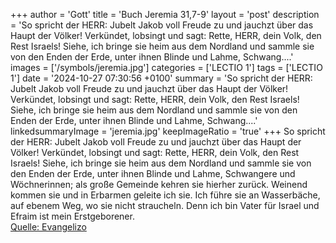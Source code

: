 +++
author = 'Gott'
title = 'Buch Jeremia 31,7-9'
layout = 'post'
description = 'So spricht der HERR: Jubelt Jakob voll Freude zu und jauchzt über das Haupt der Völker! Verkündet, lobsingt und sagt: Rette, HERR, dein Volk, den Rest Israels! Siehe, ich bringe sie heim aus dem Nordland und sammle sie von den Enden der Erde, unter ihnen Blinde und Lahme, Schwang....'
images = ['/symbols/jeremia.jpg']
categories = ['LECTIO 1']
tags = ['LECTIO 1']
date = '2024-10-27 07:30:56 +0100'
summary = 'So spricht der HERR: Jubelt Jakob voll Freude zu und jauchzt über das Haupt der Völker! Verkündet, lobsingt und sagt: Rette, HERR, dein Volk, den Rest Israels! Siehe, ich bringe sie heim aus dem Nordland und sammle sie von den Enden der Erde, unter ihnen Blinde und Lahme, Schwang....'
linkedsummaryImage = 'jeremia.jpg'
keepImageRatio = 'true'
+++
So spricht der HERR: Jubelt Jakob voll Freude zu und jauchzt über das Haupt der Völker! Verkündet, lobsingt und sagt: Rette, HERR, dein Volk, den Rest Israels!
Siehe, ich bringe sie heim aus dem Nordland und sammle sie von den Enden der Erde, unter ihnen Blinde und Lahme, Schwangere und Wöchnerinnen; als große Gemeinde kehren sie hierher zurück.<!--more-->
Weinend kommen sie und in Erbarmen geleite ich sie. Ich führe sie an Wasserbäche, auf ebenem Weg, wo sie nicht straucheln. Denn ich bin Vater für Israel und Efraim ist mein Erstgeborener.<br> [Quelle: Evangelizo](https://evangeliumtagfuertag.org/DE/gospel)